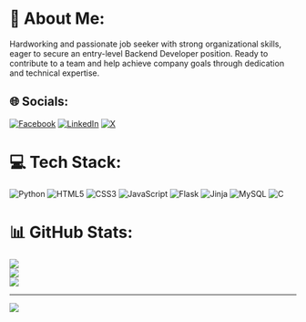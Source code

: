 # 💫 About Me:
Hardworking and passionate job seeker with strong organizational skills, eager to secure an 
entry-level Backend Developer position. Ready to contribute to a team and help achieve 
company goals through dedication and technical expertise.

## 🌐 Socials:
[![Facebook](https://img.shields.io/badge/Facebook-%231877F2.svg?logo=Facebook&logoColor=white)](https://facebook.com/61557152731160) [![LinkedIn](https://img.shields.io/badge/LinkedIn-%230077B5.svg?logo=linkedin&logoColor=white)](https://linkedin.com/in/abdullah-hussein-061039280) [![X](https://img.shields.io/badge/X-black.svg?logo=X&logoColor=white)](https://x.com/AbdullahHR20)

# 💻 Tech Stack:
![Python](https://img.shields.io/badge/python-3670A0?style=for-the-badge&logo=python&logoColor=ffdd54) ![HTML5](https://img.shields.io/badge/html5-%23E34F26.svg?style=for-the-badge&logo=html5&logoColor=white) ![CSS3](https://img.shields.io/badge/css3-%231572B6.svg?style=for-the-badge&logo=css3&logoColor=white) ![JavaScript](https://img.shields.io/badge/javascript-%23323330.svg?style=for-the-badge&logo=javascript&logoColor=%23F7DF1E) ![Flask](https://img.shields.io/badge/flask-%23000.svg?style=for-the-badge&logo=flask&logoColor=white) ![Jinja](https://img.shields.io/badge/jinja-white.svg?style=for-the-badge&logo=jinja&logoColor=black) ![MySQL](https://img.shields.io/badge/mysql-4479A1.svg?style=for-the-badge&logo=mysql&logoColor=white) ![C](https://img.shields.io/badge/c-%2300599C.svg?style=for-the-badge&logo=c&logoColor=white)

# 📊 GitHub Stats:
![](https://github-readme-stats.vercel.app/api?username=AbdullahHR10&theme=blue_navy&hide_border=false&include_all_commits=true&count_private=true)<br/>
![](https://github-readme-streak-stats.herokuapp.com/?user=AbdullahHR10&theme=blue_navy&hide_border=false)<br/>
![](https://github-readme-stats.vercel.app/api/top-langs/?username=AbdullahHR10&theme=blue_navy&hide_border=false&include_all_commits=true&count_private=true&layout=compact)

---
[![](https://visitcount.itsvg.in/api?id=AbdullahHR10&icon=0&color=0)](https://visitcount.itsvg.in)

<!-- Proudly created with GPRM ( https://gprm.itsvg.in ) -->
